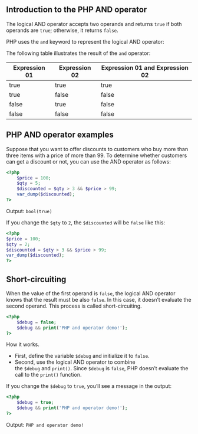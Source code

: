 
## Introduction to the PHP AND operator

The logical AND operator accepts two operands and returns `true` if both operands are `true`; otherwise, it returns `false`.

PHP uses the `and` keyword to represent the logical AND operator:

The following table illustrates the result of the `and` operator:

| Expression 01 | Expression 02 | Expression 01 and Expression 02 |
| ---- | ----- | ---- |
| true | true | true |
| true | false | false |
| false | true | false |
| false | false | false |

## PHP AND operator examples

Suppose that you want to offer discounts to customers who buy more than three items with a price of more than 99. To determine whether customers can get a discount or not, you can use the AND operator as follows:

```php
<?php 
	$price = 100; 
	$qty = 5; 
	$discounted = $qty > 3 && $price > 99; 
	var_dump($discounted);
?>
```
Output:
`bool(true)`

If you change the `$qty` to `2`, the `$discounted` will be `false` like this:

```php
<?php 
$price = 100; 
$qty = 2;
$discounted = $qty > 3 && $price > 99; 
var_dump($discounted);
?>
```

## Short-circuiting

When the value of the first operand is `false`, the logical AND operator knows that the result must be also `false`. In this case, it doesn’t evaluate the second operand. This process is called short-circuiting.

```php
<?php 
	$debug = false; 
	$debug && print('PHP and operator demo!');
?>
```

How it works.

- First, define the variable `$debug` and initialize it to `false`.
- Second, use the logical AND operator to combine the `$debug` and `print()`. Since `$debug` is `false`, PHP doesn’t evaluate the call to the `print()` function.

If you change the `$debug` to `true`, you’ll see a message in the output:

```php
<?php 
	$debug = true; 
	$debug && print('PHP and operator demo!');
?>
```

Output:
`PHP and operator demo!`

